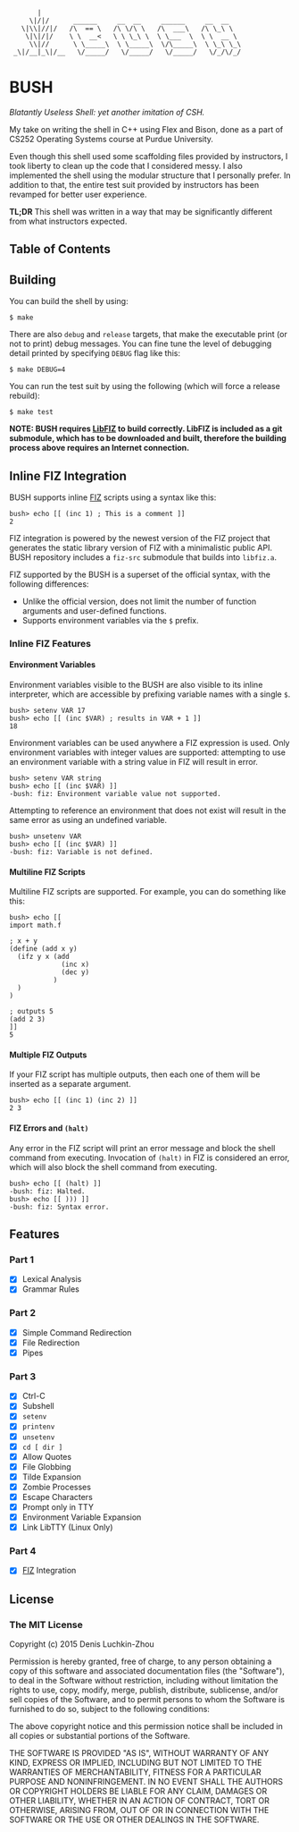 ```
       |
     \|/|/      ______     __  __     ______     __  __
   \|\\|//|/   /\  == \   /\ \/\ \   /\  ___\   /\ \_\ \
    \|\|/|/    \ \  __<   \ \ \_\ \  \ \___  \  \ \  __ \  
     \\|//      \ \_____\  \ \_____\  \/\_____\  \ \_\ \_\
 _\|/__|_\|/__   \/_____/   \/_____/   \/_____/   \/_/\/_/
```

# BUSH
*Blatantly Useless Shell: yet another imitation of CSH.*

My take on writing the shell in C++ using Flex and Bison, done as a part of CS252 Operating Systems course at Purdue University.

Even though this shell used some scaffolding files provided by instructors, I took liberty to clean up the code that I considered messy. I also implemented the shell using the modular structure that I personally prefer. In addition to that, the entire test suit provided by instructors has been revamped for better user experience.

**TL;DR** This shell was written in a way that may be significantly different from what instructors expected.

## Table of Contents

## Building
You can build the shell by using:
```
$ make
```
There are also `debug` and `release` targets, that make the executable print (or not to print) debug messages. You can fine tune the level of debugging detail printed by specifying `DEBUG` flag like this:
```
$ make DEBUG=4
```
You can run the test suit by using the following (which will force a release rebuild):
```
$ make test
```

**NOTE: BUSH requires [LibFIZ](https://github.com/jluchiji/fiz) to build correctly. LibFIZ is included as a git submodule, which has to be downloaded and built, therefore the building process above requires an Internet connection.**

## Inline FIZ Integration
BUSH supports inline [FIZ](https://github.com/jluchiji/fiz) scripts using a syntax like this:
```
bush> echo [[ (inc 1) ; This is a comment ]]
2
```
FIZ integration is powered by the newest version of the FIZ project that generates the static library version of FIZ with a minimalistic public API. BUSH repository includes a `fiz-src` submodule that builds into `libfiz.a`.

FIZ supported by the BUSH is a superset of the official syntax, with the following differences:

 - Unlike the official version, does not limit the number of function arguments and user-defined functions.
 - Supports environment variables via the `$` prefix.

### Inline FIZ Features

#### Environment Variables
Environment variables visible to the BUSH are also visible to its inline interpreter, which are accessible by prefixing variable names with a single `$`.
```
bush> setenv VAR 17
bush> echo [[ (inc $VAR) ; results in VAR + 1 ]]
18
```
Environment variables can be used anywhere a FIZ expression is used. Only environment variables with integer values are supported: attempting to use an environment variable with a string value in FIZ will result in error.
```
bush> setenv VAR string
bush> echo [[ (inc $VAR) ]]
-bush: fiz: Environment variable value not supported.
```
Attempting to reference an environment that does not exist will result in the same error as using an undefined variable.
```
bush> unsetenv VAR
bush> echo [[ (inc $VAR) ]]
-bush: fiz: Variable is not defined.
```

#### Multiline FIZ Scripts
Multiline FIZ scripts are supported. For example, you can do something like this:
```
bush> echo [[
import math.f

; x + y
(define (add x y)
  (ifz y x (add
             (inc x)
             (dec y)
           )
  )
)

; outputs 5
(add 2 3)
]]
5
```

#### Multiple FIZ Outputs
If your FIZ script has multiple outputs, then each one of them will be inserted as a separate argument.
```
bush> echo [[ (inc 1) (inc 2) ]]
2 3
```

#### FIZ Errors and `(halt)`
Any error in the FIZ script will print an error message and block the shell command from executing.
Invocation of `(halt)` in FIZ is considered an error, which will also block the shell command from executing.
```
bush> echo [[ (halt) ]]
-bush: fiz: Halted.
bush> echo [[ ))) ]]
-bush: fiz: Syntax error.
```


## Features

### Part 1
 - [x] Lexical Analysis
 - [x] Grammar Rules

### Part 2
 - [x] Simple Command Redirection
 - [x] File Redirection
 - [x] Pipes

### Part 3
 - [x] Ctrl-C
 - [x] Subshell
 - [x] `setenv`
 - [x] `printenv`
 - [x] `unsetenv`
 - [x] `cd [ dir ]`
 - [x] Allow Quotes
 - [x] File Globbing
 - [x] Tilde Expansion
 - [x] Zombie Processes
 - [x] Escape Characters
 - [x] Prompt only in TTY
 - [x] Environment Variable Expansion
 - [x] Link LibTTY (Linux Only)

### Part 4
 - [x] [FIZ](https://github.com/jluchiji/fiz) Integration

## License
### The MIT License

Copyright (c) 2015 Denis Luchkin-Zhou

Permission is hereby granted, free of charge, to any person obtaining a copy of this software and associated documentation files (the "Software"), to deal in the Software without restriction, including without limitation the rights to use, copy, modify, merge, publish, distribute, sublicense, and/or sell copies of the Software, and to permit persons to whom the Software is furnished to do so, subject to the following conditions:

The above copyright notice and this permission notice shall be included in all copies or substantial portions of the Software.

THE SOFTWARE IS PROVIDED "AS IS", WITHOUT WARRANTY OF ANY KIND, EXPRESS OR IMPLIED, INCLUDING BUT NOT LIMITED TO THE WARRANTIES OF MERCHANTABILITY, FITNESS FOR A PARTICULAR PURPOSE AND NONINFRINGEMENT. IN NO EVENT SHALL THE AUTHORS OR COPYRIGHT HOLDERS BE LIABLE FOR ANY CLAIM, DAMAGES OR OTHER LIABILITY, WHETHER IN AN ACTION OF CONTRACT, TORT OR OTHERWISE, ARISING FROM, OUT OF OR IN CONNECTION WITH THE SOFTWARE OR THE USE OR OTHER DEALINGS IN THE SOFTWARE.
